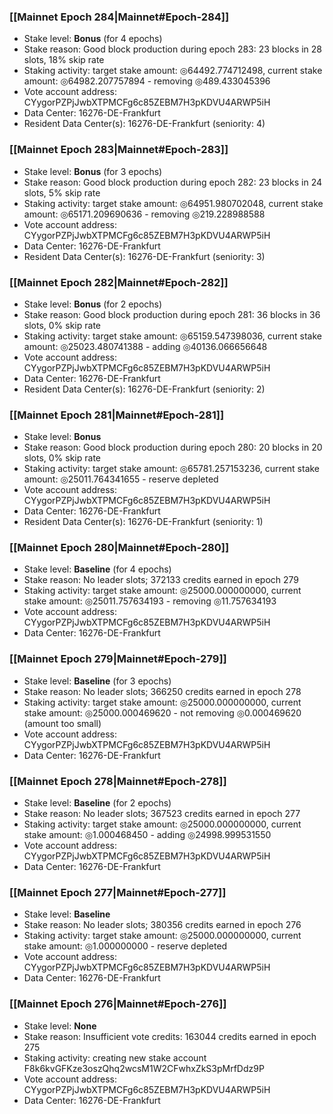 ### [[Mainnet Epoch 284|Mainnet#Epoch-284]]
* Stake level: **Bonus** (for 4 epochs)
* Stake reason: Good block production during epoch 283: 23 blocks in 28 slots, 18% skip rate
* Staking activity: target stake amount: ◎64492.774712498, current stake amount: ◎64982.207757894 - removing ◎489.433045396
* Vote account address: CYygorPZPjJwbXTPMCFg6c85ZEBM7H3pKDVU4ARWP5iH
* Data Center: 16276-DE-Frankfurt
* Resident Data Center(s): 16276-DE-Frankfurt (seniority: 4)
### [[Mainnet Epoch 283|Mainnet#Epoch-283]]
* Stake level: **Bonus** (for 3 epochs)
* Stake reason: Good block production during epoch 282: 23 blocks in 24 slots, 5% skip rate
* Staking activity: target stake amount: ◎64951.980702048, current stake amount: ◎65171.209690636 - removing ◎219.228988588
* Vote account address: CYygorPZPjJwbXTPMCFg6c85ZEBM7H3pKDVU4ARWP5iH
* Data Center: 16276-DE-Frankfurt
* Resident Data Center(s): 16276-DE-Frankfurt (seniority: 3)
### [[Mainnet Epoch 282|Mainnet#Epoch-282]]
* Stake level: **Bonus** (for 2 epochs)
* Stake reason: Good block production during epoch 281: 36 blocks in 36 slots, 0% skip rate
* Staking activity: target stake amount: ◎65159.547398036, current stake amount: ◎25023.480741388 - adding ◎40136.066656648
* Vote account address: CYygorPZPjJwbXTPMCFg6c85ZEBM7H3pKDVU4ARWP5iH
* Data Center: 16276-DE-Frankfurt
* Resident Data Center(s): 16276-DE-Frankfurt (seniority: 2)
### [[Mainnet Epoch 281|Mainnet#Epoch-281]]
* Stake level: **Bonus**
* Stake reason: Good block production during epoch 280: 20 blocks in 20 slots, 0% skip rate
* Staking activity: target stake amount: ◎65781.257153236, current stake amount: ◎25011.764341655 - reserve depleted
* Vote account address: CYygorPZPjJwbXTPMCFg6c85ZEBM7H3pKDVU4ARWP5iH
* Data Center: 16276-DE-Frankfurt
* Resident Data Center(s): 16276-DE-Frankfurt (seniority: 1)
### [[Mainnet Epoch 280|Mainnet#Epoch-280]]
* Stake level: **Baseline** (for 4 epochs)
* Stake reason: No leader slots; 372133 credits earned in epoch 279
* Staking activity: target stake amount: ◎25000.000000000, current stake amount: ◎25011.757634193 - removing ◎11.757634193
* Vote account address: CYygorPZPjJwbXTPMCFg6c85ZEBM7H3pKDVU4ARWP5iH
* Data Center: 16276-DE-Frankfurt
### [[Mainnet Epoch 279|Mainnet#Epoch-279]]
* Stake level: **Baseline** (for 3 epochs)
* Stake reason: No leader slots; 366250 credits earned in epoch 278
* Staking activity: target stake amount: ◎25000.000000000, current stake amount: ◎25000.000469620 - not removing ◎0.000469620 (amount too small)
* Vote account address: CYygorPZPjJwbXTPMCFg6c85ZEBM7H3pKDVU4ARWP5iH
* Data Center: 16276-DE-Frankfurt
### [[Mainnet Epoch 278|Mainnet#Epoch-278]]
* Stake level: **Baseline** (for 2 epochs)
* Stake reason: No leader slots; 367523 credits earned in epoch 277
* Staking activity: target stake amount: ◎25000.000000000, current stake amount: ◎1.000468450 - adding ◎24998.999531550
* Vote account address: CYygorPZPjJwbXTPMCFg6c85ZEBM7H3pKDVU4ARWP5iH
* Data Center: 16276-DE-Frankfurt
### [[Mainnet Epoch 277|Mainnet#Epoch-277]]
* Stake level: **Baseline**
* Stake reason: No leader slots; 380356 credits earned in epoch 276
* Staking activity: target stake amount: ◎25000.000000000, current stake amount: ◎1.000000000 - reserve depleted
* Vote account address: CYygorPZPjJwbXTPMCFg6c85ZEBM7H3pKDVU4ARWP5iH
* Data Center: 16276-DE-Frankfurt
### [[Mainnet Epoch 276|Mainnet#Epoch-276]]
* Stake level: **None**
* Stake reason: Insufficient vote credits: 163044 credits earned in epoch 275
* Staking activity: creating new stake account F8k6kvGFKze3oszQhq2wcsM1W2CFwhxZkS3pMrfDdz9P
* Vote account address: CYygorPZPjJwbXTPMCFg6c85ZEBM7H3pKDVU4ARWP5iH
* Data Center: 16276-DE-Frankfurt